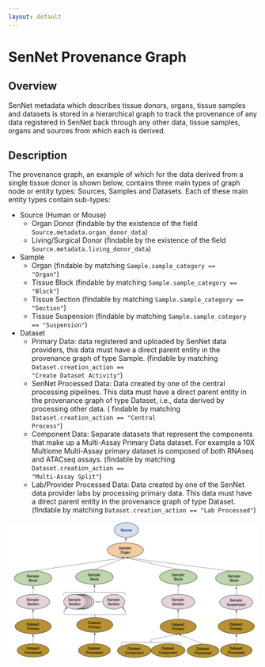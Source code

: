 ```yaml
---
layout: default
---
```


# SenNet Provenance Graph

## Overview

SenNet metadata which describes tissue donors, organs, tissue samples and datasets is stored in a hierarchical graph to
track the provenance of any data registered in SenNet back through any other data, tissue samples, organs and sources
from which each is derived.

## Description

The provenance graph, an example of which for the data derived from a single tissue donor is shown below, contains three
main types of graph node or entity types: Sources, Samples and Datasets. Each of these main entity types contain
sub-types:

- Source (Human or Mouse)
    - Organ Donor (findable by the existence of the field <code>Source.metadata.organ_donor_data</code>)
    - Living/Surgical Donor (findable by the existence of the field <code>Source.metadata.living_donor_data</code>)
- Sample
    - Organ (findable by matching <code>Sample.sample_category == "Organ"</code>)
    - Tissue Block (findable by matching <code>Sample.sample_category == "Block"</code>)
    - Tissue Section (findable by matching <code>Sample.sample_category == "Section"</code>)
    - Tissue Suspension (findable by matching <code>Sample.sample_category == "Suspension"</code>)
- Dataset
    - Primary Data: data registered and uploaded by SenNet data providers, this data must have a direct parent entity in
      the provenance graph of type Sample. (findable by matching <code>Dataset.creation_action == "Create Dataset
      Activity"</code>)
    - SenNet Processed Data: Data created by one of the central processing pipelines. This data must have a
      direct parent entity in the provenance graph of type Dataset, i.e., data derived by processing other data. (
      findable by matching <code>Dataset.creation_action == "Central Process"</code>)
    - Component Data: Separate datasets that represent the components that make up a Multi-Assay Primary Data dataset.
      For example a 10X Multiome Multi-Assay primary dataset is composed of both RNAseq and ATACseq assays. (findable by
      matching <code>Dataset.creation_action == "Multi-Assay Split"</code>)
    - Lab/Provider Processed Data: Data created by one of the SenNet data provider labs by processing primary data. This
      data must have a direct parent entity in the provenance graph of type Dataset. (findable by matching
      <code>Dataset.creation_action == "Lab Processed"</code>)

<img src="provenance.png">